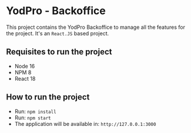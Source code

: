 # YodPro - Backoffice
This project contains the YodPro Backoffice to manage all the features for the project. It's an `React.JS` based project.

## Requisites to run the project
- Node 16
- NPM 8
- React 18

## How to run the project
- Run: `npm install`
- Run: `npm start`
- The application will be available in: `http://127.0.0.1:3000`